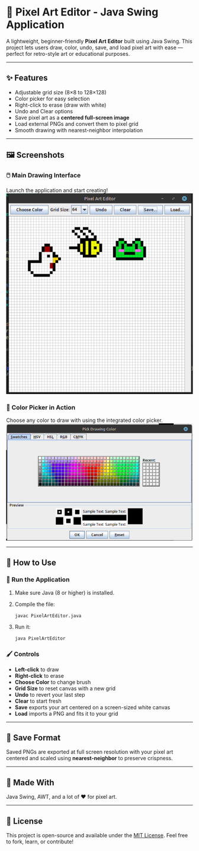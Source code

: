 # 🎨 Pixel Art Editor - Java Swing Application

A lightweight, beginner-friendly **Pixel Art Editor** built using Java Swing. This project lets users draw, color, undo, save, and load pixel art with ease — perfect for retro-style art or educational purposes.

---

## ✨ Features

- Adjustable grid size (8×8 to 128×128)
- Color picker for easy selection
- Right-click to erase (draw with white)
- Undo and Clear options
- Save pixel art as a **centered full-screen image**
- Load external PNGs and convert them to pixel grid
- Smooth drawing with nearest-neighbor interpolation

---

## 🖼️ Screenshots

### 🖱️ Main Drawing Interface
Launch the application and start creating!
![Main Interface](1.png)

### 🌈 Color Picker in Action
Choose any color to draw with using the integrated color picker.
![Color Picker](2.png)

---

## 🧰 How to Use

### 🔧 Run the Application

1. Make sure Java (8 or higher) is installed.
2. Compile the file:

   ```bash
   javac PixelArtEditor.java
   ```

3. Run it:

   ```bash
   java PixelArtEditor
   ```

### 🖌️ Controls

- **Left-click** to draw
- **Right-click** to erase
- **Choose Color** to change brush
- **Grid Size** to reset canvas with a new grid
- **Undo** to revert your last step
- **Clear** to start fresh
- **Save** exports your art centered on a screen-sized white canvas
- **Load** imports a PNG and fits it to your grid

---

## 💾 Save Format

Saved PNGs are exported at full screen resolution with your pixel art centered and scaled using **nearest-neighbor** to preserve crispness.

---

## 🙌 Made With

Java Swing, AWT, and a lot of ❤️ for pixel art.

---

## 📜 License

This project is open-source and available under the [MIT License](LICENSE). Feel free to fork, learn, or contribute!
